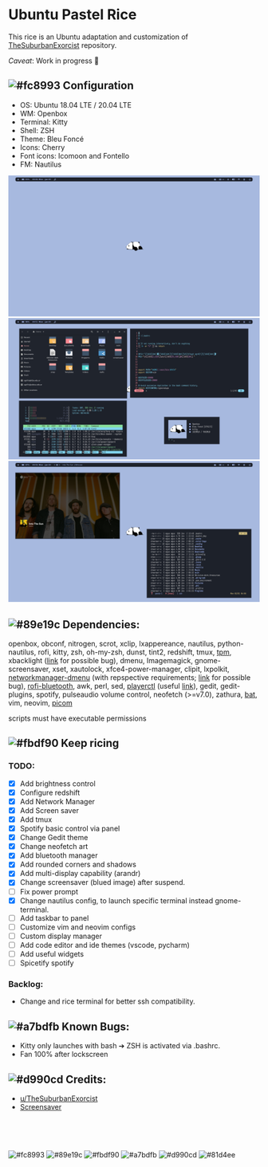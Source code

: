# Ubuntu Pastel Rice 

This rice is an Ubuntu adaptation and customization of [TheSuburbanExorcist](https://github.com/obliviousofcraps/mf-dots.git) repository.

*Caveat*: Work in progress :snail:

## ![#fc8993](http://via.placeholder.com/15.png/fc8993/000000?text=+)  Configuration
- OS: Ubuntu 18.04 LTE / 20.04 LTE
- WM: Openbox
- Terminal: Kitty
- Shell: ZSH
- Theme: Bleu Foncé
- Icons: Cherry
- Font icons: Icomoon and Fontello
- FM: Nautilus


![image](resources/blue_pastel_1.png)
![image](resources/blue_pastel_2.png)
![image](resources/blue_pastel_3.png)


## ![#89e19c](http://via.placeholder.com/15/89e19c/000000?text=+) Dependencies:
openbox, obconf, nitrogen, scrot, xclip, lxappereance, nautilus, python-nautilus, rofi, kitty, zsh, oh-my-zsh, dunst, tint2, redshift, tmux, [tpm](https://github.com/tmux-plugins/tpm), xbacklight ([link](https://askubuntu.com/questions/715306/xbacklight-no-outputs-have-backlight-property-no-sys-class-backlight-folder) for possible bug), dmenu, Imagemagick, gnome-screensaver, xset, xautolock, xfce4-power-manager, clipit, lxpolkit, [networkmanager-dmenu](https://github.com/firecat53/networkmanager-dmenu) (with repspective requirements; [link](https://stackoverflow.com/questions/59389831/cannot-import-name-gi) for possible bug), [rofi-bluetooth](https://github.com/nickclyde/rofi-bluetooth), awk, perl, sed, [playerctl](https://github.com/altdesktop/playerctl) (useful [link](https://askubuntu.com/questions/1080671/how-can-i-install-playerctl)), gedit, gedit-plugins, spotify, pulseaudio volume control, neofetch (>=v7.0), zathura, [bat](https://github.com/sharkdp/bat), vim, neovim, [picom](https://github.com/yshui/picom)

scripts must have executable permissions


## ![#fbdf90](http://via.placeholder.com/15/fbdf90/000000?text=+) Keep ricing 
### TODO:
- [x] Add brightness control
- [x] Configure redshift
- [x] Add Network Manager
- [x] Add Screen saver
- [x] Add tmux
- [x] Spotify basic control via panel 
- [x] Change Gedit theme
- [x] Change neofetch art
- [x] Add bluetooth manager
- [x] Add rounded corners and shadows
- [x] Add multi-display capability (arandr)
- [x] Change screensaver (blued image) after suspend.
- [ ] Fix power prompt
- [x] Change nautilus config, to launch specific terminal instead gnome-terminal.
- [ ] Add taskbar to panel
- [ ] Customize vim and neovim configs
- [ ] Custom display manager
- [ ] Add code editor and ide themes (vscode, pycharm)
- [ ] Add useful widgets
- [ ] Spicetify spotify

### Backlog:
- Change and rice terminal for better ssh compatibility.

## ![#a7bdfb](http://via.placeholder.com/15/a7bdfb/000000?text=+) Known Bugs:
- Kitty only launches with bash ➔ ZSH is activated via .bashrc.
- Fan 100% after lockscreen

## ![#d990cd](http://via.placeholder.com/15/d990cd/000000?text=+) Credits:
- [u/TheSuburbanExorcist](https://github.com/obliviousofcraps/mf-dots)
- [Screensaver](https://buntu4win.wordpress.com/2015/05/04/how-to-build-a-kick-ass-screen-saverlock-for-openbox/)

<br>
<br>
<br>


![#fc8993](http://via.placeholder.com/15/fc8993/000000?text=+)
![#89e19c](http://via.placeholder.com/15/89e19c/000000?text=+)
![#fbdf90](http://via.placeholder.com/15/fbdf90/000000?text=+)
![#a7bdfb](http://via.placeholder.com/15/a7bdfb/000000?text=+)
![#d990cd](http://via.placeholder.com/15/d990cd/000000?text=+)
![#81d4ee](http://via.placeholder.com/15/81d4ee/000000?text=+)

